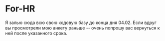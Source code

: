 # For-HR
Я залью сюда всю свою кодовую базу до конца дня 04.02. Если вдруг вы просмотрели мою анкету раньше -- очень попрошу вас вернуться к ней после указанного срока.
